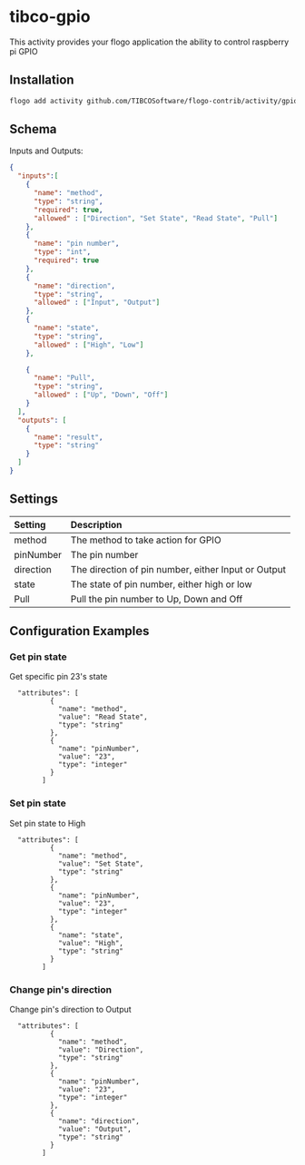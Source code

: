 # tibco-gpio
This activity provides your flogo application the ability to control raspberry pi GPIO

## Installation

```bash
flogo add activity github.com/TIBCOSoftware/flogo-contrib/activity/gpio
```

## Schema
Inputs and Outputs:

```json
{
  "inputs":[
    {
      "name": "method",
      "type": "string",
      "required": true,
      "allowed" : ["Direction", "Set State", "Read State", "Pull"]
    },
    {
      "name": "pin number",
      "type": "int",
      "required": true
    },
    {
      "name": "direction",
      "type": "string",
      "allowed" : ["Input", "Output"]
    },
    {
      "name": "state",
      "type": "string",
      "allowed" : ["High", "Low"]
    },

    {
      "name": "Pull",
      "type": "string",
      "allowed" : ["Up", "Down", "Off"]
    }
  ],
  "outputs": [
    {
      "name": "result",
      "type": "string"
    }
  ]
}
```
## Settings
| Setting     | Description    |
|:------------|:---------------|
| method      | The method to take action for GPIO|         
| pinNumber   | The pin number   |
| direction   | The direction of pin number, either Input or Output |
| state       | The state of pin number, either high or low |
| Pull        | Pull the pin number to Up, Down and Off |


## Configuration Examples
### Get pin state
Get specific pin 23's state
```
  "attributes": [
          {
            "name": "method",
            "value": "Read State",
            "type": "string"
          },
          {
            "name": "pinNumber",
            "value": "23",
            "type": "integer"
          }
        ]
```
### Set pin state
Set pin state to High
```
  "attributes": [
          {
            "name": "method",
            "value": "Set State",
            "type": "string"
          },
          {
            "name": "pinNumber",
            "value": "23",
            "type": "integer"
          },
          {
            "name": "state",
            "value": "High",
            "type": "string"
          }
        ]
```
### Change pin's direction
Change pin's direction to Output
```
  "attributes": [
          {
            "name": "method",
            "value": "Direction",
            "type": "string"
          },
          {
            "name": "pinNumber",
            "value": "23",
            "type": "integer"
          },
          {
            "name": "direction",
            "value": "Output",
            "type": "string"
          }
        ]
```
